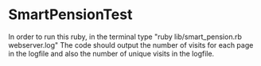 # SmartPensionTest
In order to run this ruby, in the terminal type "ruby lib/smart_pension.rb webserver.log"
The code should output the number of visits for each page in the logfile and also the number of unique visits in the logfile.

